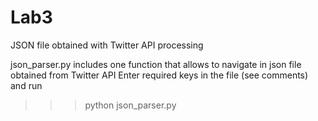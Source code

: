 # Lab3
JSON file obtained with Twitter API processing

json_parser.py includes one function that allows to navigate in json file obtained from Twitter API
Enter required keys in the file (see comments) and run
>>> python json_parser.py
